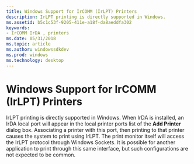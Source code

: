 ```yaml
---
title: Windows Support for IrCOMM (IrLPT) Printers
description: IrLPT printing is directly supported in Windows.
ms.assetid: b5c1c53f-9205-411e-a18f-da8aeddfa302
keywords:
- IrCOMM IrDA , printers
ms.date: 05/31/2018
ms.topic: article
ms.author: windowssdkdev
ms.prod: windows
ms.technology: desktop
---
```


# Windows Support for IrCOMM (IrLPT) Printers

IrLPT printing is directly supported in Windows. When IrDA is installed, an IrDA local port will appear in the local printer ports list of the **Add Printer** dialog box. Associating a printer with this port, then printing to that printer causes the system to print using IrLPT. The print monitor itself will access the IrLPT protocol through Windows Sockets. It is possible for another application to print through this same interface, but such configurations are not expected to be common.

 

 




